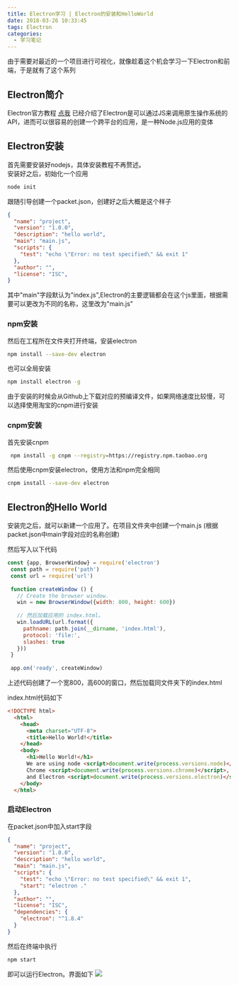 ```yaml
---
title: Electron学习 | Electron的安装和HelloWorld
date: 2018-03-26 10:33:45
tags: Electron
categories:
  - 学习笔记
---
```

由于需要对最近的一个项目进行可视化，就像趁着这个机会学习一下Electron和前端，于是就有了这个系列
<!--more-->

## Electron简介
Electron官方教程 [点我](https://electronjs.org/docs/tutorial/quick-start) 已经介绍了Electron是可以通过JS来调用原生操作系统的API，进而可以很容易的创建一个跨平台的应用，是一种Node.js应用的变体

## Electron安装
首先需要安装好nodejs，具体安装教程不再赘述。  
安装好之后，初始化一个应用
```bash
node init
```
跟随引导创建一个packet.json，创建好之后大概是这个样子
```json
{
  "name": "project",
  "version": "1.0.0",
  "description": "hello world",
  "main": "main.js",
  "scripts": {
    "test": "echo \"Error: no test specified\" && exit 1"
  },
  "author": "",
  "license": "ISC",
}
```
其中"main"字段默认为"index.js",Electron的主要逻辑都会在这个js里面，根据需要可以更改为不同的名称，这里改为"main.js"  

### npm安装
然后在工程所在文件夹打开终端，安装electron
```bash
npm install --save-dev electron
```
也可以全局安装
```bash
npm install electron -g
```
由于安装的时候会从Github上下载对应的预编译文件，如果网络速度比较慢，可以选择使用淘宝的cnpm进行安装  

### cnpm安装
首先安装cnpm
```bash
 npm install -g cnpm --registry=https://registry.npm.taobao.org
 ```
 然后使用cnpm安装electron，使用方法和npm完全相同
 ```bash
 cnpm install --save-dev electron
 ```

 ## Electron的Hello World
 安装完之后，就可以新建一个应用了。在项目文件夹中创建一个main.js (根据packet.json中main字段对应的名称创建)

 然后写入以下代码
 ```javascript
 const {app, BrowserWindow} = require('electron')
  const path = require('path')
  const url = require('url')
  
  function createWindow () {
    // Create the browser window.
    win = new BrowserWindow({width: 800, height: 600})
  
    // 然后加载应用的 index.html。
    win.loadURL(url.format({
      pathname: path.join(__dirname, 'index.html'),
      protocol: 'file:',
      slashes: true
    }))
  }
  
  app.on('ready', createWindow)
 ```

上述代码创建了一个宽800，高600的窗口，然后加载同文件夹下的index.html

index.html代码如下
```html
<!DOCTYPE html>
  <html>
    <head>
      <meta charset="UTF-8">
      <title>Hello World!</title>
    </head>
    <body>
      <h1>Hello World!</h1>
      We are using node <script>document.write(process.versions.node)</script>,
      Chrome <script>document.write(process.versions.chrome)</script>,
      and Electron <script>document.write(process.versions.electron)</script>.
    </body>
  </html>
```

### 启动Electron
在packet.json中加入start字段
```json
{
  "name": "project",
  "version": "1.0.0",
  "description": "hello world",
  "main": "main.js",
  "scripts": {
    "test": "echo \"Error: no test specified\" && exit 1",
    "start": "electron ."
  },
  "author": "",
  "license": "ISC",
  "dependencies": {
    "electron": "^1.8.4"
  }
}
```
然后在终端中执行
```bash
npm start
```
即可以运行Electron。界面如下
![](http://p3jggzq4i.bkt.clouddn.com/electron-helloworld.png)
